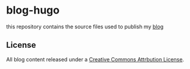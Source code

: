# blog-hugo

this repository contains the source files used to publish my [blog](https://patrickod.com/blog)

## License

All blog content released under a [Creative Commons Attrbution License](https://creativecommons.org/licenses/by/4.0/).
